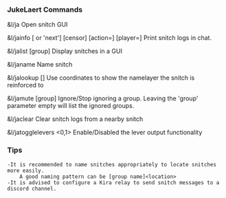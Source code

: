 ### JukeLaert Commands

&l/ja
   Open snitch GUI
  
&l/jainfo [<page number> or 'next'] [censor] [action=<action type>] [player=<username>]
   Print snitch logs in chat.
  
&l/jalist [group]
   Display snitches in a GUI
  
&l/janame <name>
   Name snitch
  
&l/jalookup []
   Use coordinates to show the namelayer the snitch is reinforced to
  
&l/jamute [group]
   Ignore/Stop ignoring a group. Leaving the 'group' parameter 
   empty will list the ignored groups.
  
&l/jaclear 
   Clear snitch logs from a nearby snitch
  
&l/jatogglelevers <0,1>
   Enable/Disabled the lever output functionality 
   
### Tips
   
    -It is recommended to name snitches appropriately to locate snitches more easily. 
        A good naming pattern can be [group name]<location>
    -It is advised to configure a Kira relay to send snitch messages to a discord channel.
